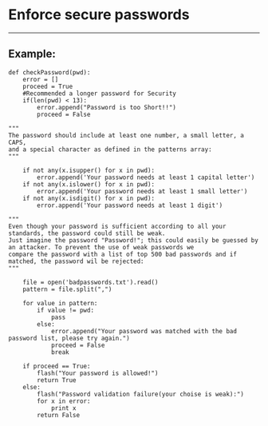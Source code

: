 # Enforce secure passwords
-------

## Example:


    def checkPassword(pwd):
    	error = []
    	proceed = True
    	#Recommended a longer password for Security
    	if(len(pwd) < 13):
        	error.append("Password is too Short!!")
        	proceed = False
    
    """
    The password should include at least one number, a small letter, a CAPS,
    and a special character as defined in the patterns array:
    """
    
    	if not any(x.isupper() for x in pwd):
        	error.append('Your password needs at least 1 capital letter')
    	if not any(x.islower() for x in pwd):
        	error.append('Your password needs at least 1 small letter')
    	if not any(x.isdigit() for x in pwd):
        	error.append('Your password needs at least 1 digit')

    """
    Even though your password is sufficient according to all your standards, the password could still be weak.
    Just imagine the password "Password!"; this could easily be guessed by an attacker. To prevent the use of weak passwords we 
    compare the password with a list of top 500 bad passwords and if matched, the password wil be rejected:
    """

    	file = open('badpasswords.txt').read()
    	pattern = file.split(",") 

    	for value in pattern:
        	if value != pwd:
            	pass
        	else:
            	error.append("Your password was matched with the bad password list, please try again.")
            	proceed = False
            	break

    	if proceed == True:
        	flash("Your password is allowed!")
        	return True
    	else:
        	flash("Password validation failure(your choise is weak):")
        	for x in error:
            	print x
        	return False
